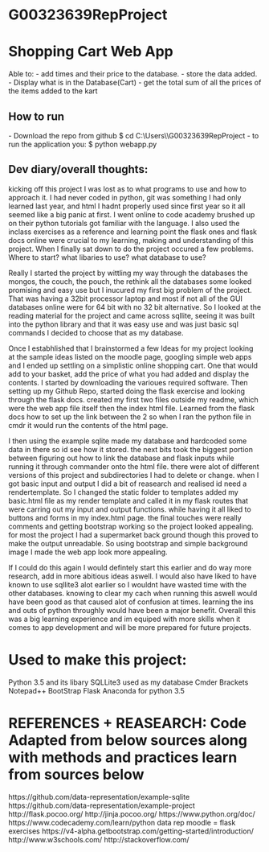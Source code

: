 # G00323639RepProject

<h1>Shopping Cart Web App</h1>
Able to:
- add times and their price to the database.
- store the data added.
- Display what is in the Database(Cart)
- get the total sum of all the prices of the items added to the kart


<h2>How to run</h2>
- Download the repo from github
$ cd C:\Users\<saved directory>\G00323639RepProject
- to run the application you:
$ python webapp.py
<h2> Dev diary/overall thoughts:</h2>

kicking off this project I was lost as to what programs to use and how to approach it. I had never coded in python, git was something I had only learned last year, and html I hadnt properly used since first year so it all seemed like a big panic at first. I went online to code academy brushed up on their python tutorials got familiar with the language. I also used the inclass exercises as a reference and learning point the flask ones and flask docs online were crucial to my learning, making and understanding of this project. When I finally sat down to do the project occured a few problems. Where to start? what libaries to use? what database to use?

Really I started the project by wittling my way through the databases the mongos, the couch, the pouch, the rethink all the databases some looked promising and easy use but I inucured my first big problem of the project. That was having a 32bit processor laptop and most if not all of the GUI databases online were for 64 bit with no 32 bit alternative. So I looked at the reading material for the project and came across sqllite, seeing it was built into the python library and that it was easy use and was just basic sql commands I decided to choose that as my database.

Once I estabhlished that I brainstormed a few Ideas for my project looking at the sample ideas listed on the moodle page, googling simple web apps and I ended up settling on a simplistic online shopping cart. One that would add to your basket, add the price of what you had added and display the contents. I started by downloading the varioues required software. Then setting up my Github Repo, started doing the flask exercise and looking through the flask docs. created my first two files outside my readme, which were the web app file itself then the index html file. Learned from the flask docs how to set up the link between the 2 so when I ran the python file in cmdr it would run the contents of the html page.

I then using the example sqlite made my database and hardcoded some data in there so id see how it stored. the next bits took the biggest portion between figuring out how to link the database and flask inputs while running it through commander onto the html file. there were alot of different versions of this project and subdirectories I had to delete or change. when I got basic input and output I did a bit of reasearch and realised id need a rendertemplate. So I changed the static folder to templates added my basic.html file as my render template and called it in my flask routes that were carring out my input and output functions. while having it all liked to buttons and forms in my index.html page. the final touches were really comments and getting bootstrap working so the project looked appealing. for most the project I had a supermarket back ground though this proved to make the output unreadable. So using bootstrap and simple background image I made the web app look more appealing.

If I could do this again I would defintely start this earlier and do way more research, add in more abitious ideas aswell. I would also have liked to have known to use sqllite3 alot earlier so I wouldnt have wasted time with the other databases. knowing to clear my cach when running this aswell would have been good as that caused alot of confusion at times. learning the ins and outs of python throughly would have been a major benefit. Overall this was a big learning experience and im equiped with more skills when it comes to app development and will be more prepared for future projects.


<h1>Used to make this project:</h1>
Python 3.5 and its libary
SQLLite3 used as my database
Cmder
Brackets
Notepad++
BootStrap
Flask
Anaconda for python 3.5

<h1>REFERENCES + REASEARCH: Code Adapted from below sources along with methods and practices learn from sources below</h1>
https://github.com/data-representation/example-sqlite
https://github.com/data-representation/example-project
http://flask.pocoo.org/
http://jinja.pocoo.org/
https://www.python.org/doc/
https://www.codecademy.com/learn/python
data rep moodle = flask exercises
https://v4-alpha.getbootstrap.com/getting-started/introduction/
http://www.w3schools.com/
http://stackoverflow.com/

